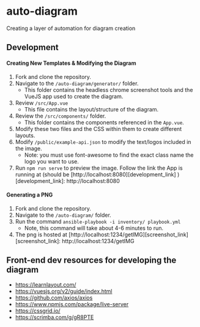 # auto-diagram
Creating a layer of automation for diagram creation

## Development
#### Creating New Templates & Modifying the Diagram
1. Fork and clone the repository.
2. Navigate to the `/auto-diagram/generator/` folder.
    - This folder contains the headless chrome screenshot tools and the VueJS app used to create the diagram.
3. Review `/src/App.vue`
    - This file contains the layout/structure of the diagram.
4. Review the `/src/components/` folder.
    - This folder contains the components referenced in the `App.vue`.
5. Modify these two files and the CSS within them to create different layouts.
6. Modify `/public/example-api.json` to modify the text/logos included in the image.
    - Note: you must use font-awesome to find the exact class name the logo you want to use.
6. Run `npm run serve` to preview the image. Follow the link the App is running at (should be [http://localhost:8080][development_link]  )
[development_link]: http://localhost:8080


#### Generating a PNG
1. Fork and clone the repository.
2. Navigate to the `/auto-diagram/` folder.
3. Run the command `ansible-playbook -i inventory/ playbook.yml`
    - Note, this command will take about 4-6 minutes to run.
4. The png is hosted at [http://localhost:1234/getIMG][screenshot_link]
[screenshot_link]: http://localhost:1234/getIMG

## Front-end dev resources for developing the diagram

- https://learnlayout.com/
- https://vuesjs.org/v2/guide/index.html
- https://github.com/axios/axios
- https://www.npmjs.com/package/live-server
- https://cssgrid.io/
- https://scrimba.com/g/gR8PTE
